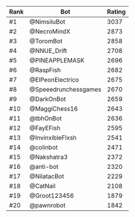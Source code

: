 Rank|Bot|Rating
---|---|---
#1|@NimsiluBot|3037
#2|@NecroMindX|2873
#3|@ToromBot|2858
#4|@NNUE_Drift|2708
#5|@PINEAPPLEMASK|2696
#6|@RaspFish|2682
#7|@ElPeonElectrico|2675
#8|@Speeedrunchessgames|2670
#9|@DarkOnBot|2659
#10|@MaggiChess16|2643
#11|@tbhOnBot|2636
#12|@FayEFish|2595
#13|@InvinxibleFlxsh|2541
#14|@colinbot|2471
#15|@Nakshatra3|2372
#16|@anti-bot|2320
#17|@NilatacBot|2229
#18|@CatNail|2108
#19|@Groot123456|1879
#20|@pawnrobot|1842
